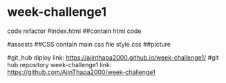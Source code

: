 # week-challenge1
code refactor
#index.html
##contain html code

#assests
##CSS contain main css file style.css
##picture

#git_hub diploy link: https://ajinthapa2000.github.io/week-challenge1/
#git hub repository week-challenge1 link: https://github.com/AjinThapa2000/week-challenge1

